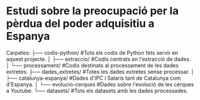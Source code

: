 # Estudi sobre la preocupació per la pèrdua del poder adquisitiu a Espanya

Carpetes:
├── codis-python/               #Tots els codis de Python fets servir en aquest projecte.
│   ├── extraccio/                  #Codis centrats en l'extracció de dades.
│   └── processament/               #Codis destinats al processament de les dades extretes.
├── dades_extretes/             #Totes les dades extretes sense processar.
│   ├── catalunya-espanya/          #Dades d'IPC i Salaris tant de Catalunya com d'Espanya.
│   └── evolucio-cerques            #Dades sobre l'evolució de les cerques a Youtube.
└── datasets/                   #Tots els datasets amb les dades processades.


